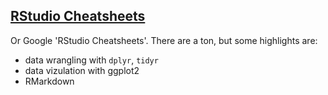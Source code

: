 ## [RStudio Cheatsheets](https://www.rstudio.com/resources/cheatsheets/) 
Or Google 'RStudio Cheatsheets'. There are a ton, but some highlights are:
- data wrangling with `dplyr`, `tidyr` 
- data vizulation with ggplot2
- RMarkdown
